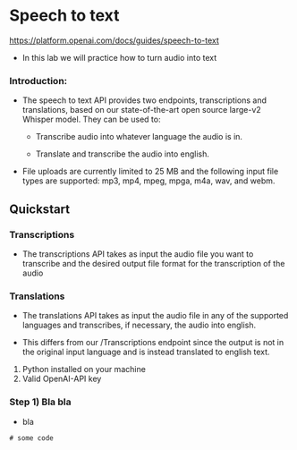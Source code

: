 # Speech to text

https://platform.openai.com/docs/guides/speech-to-text

* In this lab we will practice how to turn audio into text

### Introduction:

* The speech to text API provides two endpoints, transcriptions and translations, based on our state-of-the-art open source large-v2 Whisper model. They can be used to:

    - Transcribe audio into whatever language the audio is in.

    - Translate and transcribe the audio into english.

* File uploads are currently limited to 25 MB and the following input file types are supported: mp3, mp4, mpeg, mpga, m4a, wav, and webm.

## Quickstart

### Transcriptions

* The transcriptions API takes as input the audio file you want to transcribe and the desired output file format for the transcription of the audio

### Translations

* The translations API takes as input the audio file in any of the supported languages and transcribes, if necessary, the audio into english.

* This differs from our /Transcriptions endpoint since the output is not in the original input language and is instead translated to english text.

1. Python installed on your machine
2. Valid OpenAI-API key 

### Step 1) Bla bla

* bla

```shell
# some code
```
